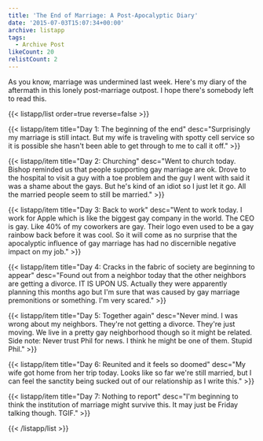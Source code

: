 ```yaml
---
title: 'The End of Marriage: A Post-Apocalyptic Diary'
date: '2015-07-03T15:07:34+00:00'
archive: listapp
tags: 
  - Archive Post
likeCount: 20
relistCount: 2
---
```


As you know, marriage was undermined last week. Here's my diary of the aftermath in this lonely post-marriage outpost. I hope there's somebody left to read this.

<!--more-->

{{< listapp/list order=true reverse=false >}}

   {{< listapp/item title="Day 1: The beginning of the end"
      desc="Surprisingly my marriage is still intact. But my wife is traveling with spotty cell service so it is possible she hasn't been able to get through to me to call it off." >}}

   {{< listapp/item title="Day 2: Churching"
      desc="Went to church today. Bishop reminded us that people supporting gay marriage are ok. Drove to the hospital to visit a guy with a toe problem and the guy I went with said it was a shame about the gays. But he's kind of an idiot so I just let it go. All the married people seem to still be married." >}}

   {{< listapp/item title="Day 3: Back to work"
      desc="Went to work today. I work for Apple which is like the biggest gay company in the world. The CEO is gay. Like 40% of my coworkers are gay. Their logo even used to be a gay rainbow back before it was cool. So it will come as no surprise that the apocalyptic influence of gay marriage has had no discernible negative impact on my job." >}}

   {{< listapp/item title="Day 4: Cracks in the fabric of society are beginning to appear"
      desc="Found out from a neighbor today that the other neighbors are getting a divorce. IT IS UPON US. Actually they were apparently planning this months ago but I'm sure that was caused by gay marriage premonitions or something. I'm very scared." >}}

   {{< listapp/item title="Day 5: Together again"
      desc="Never mind. I was wrong about my neighbors. They're not getting a divorce. They're just moving. We live in a pretty gay neighborhood though so it might be related. Side note: Never trust Phil for news. I think he might be one of them. Stupid Phil." >}}

   {{< listapp/item title="Day 6: Reunited and it feels so doomed"
      desc="My wife got home from her trip today. Looks like so far we're still married, but I can feel the sanctity being sucked out of our relationship as I write this." >}}

   {{< listapp/item title="Day 7: Nothing to report"
      desc="I'm beginning to think the institution of marriage might survive this. It may just be Friday talking though. TGIF." >}}

{{< /listapp/list >}}
